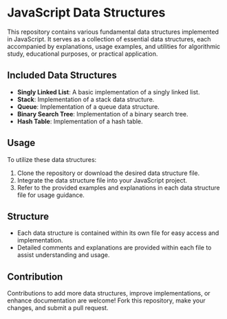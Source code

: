 # JavaScript Data Structures

This repository contains various fundamental data structures implemented in JavaScript. It serves as a collection of essential data structures, each accompanied by explanations, usage examples, and utilities for algorithmic study, educational purposes, or practical application.

## Included Data Structures

- **Singly Linked List**: A basic implementation of a singly linked list.
- **Stack**: Implementation of a stack data structure.
- **Queue**: Implementation of a queue data structure.
- **Binary Search Tree**: Implementation of a binary search tree.
- **Hash Table**: Implementation of a hash table.

## Usage

To utilize these data structures:

1. Clone the repository or download the desired data structure file.
2. Integrate the data structure file into your JavaScript project.
3. Refer to the provided examples and explanations in each data structure file for usage guidance.

## Structure

- Each data structure is contained within its own file for easy access and implementation.
- Detailed comments and explanations are provided within each file to assist understanding and usage.

## Contribution

Contributions to add more data structures, improve implementations, or enhance documentation are welcome! Fork this repository, make your changes, and submit a pull request.

